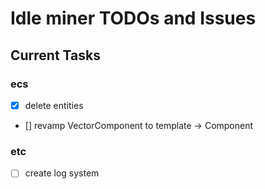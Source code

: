 # Idle miner TODOs and Issues

## Current Tasks

### ecs
- [x] delete entities
- [] revamp VectorComponent to template -> Component<T>

### etc
- [ ] create log system
